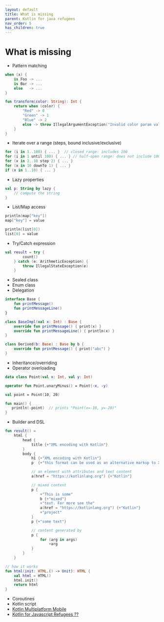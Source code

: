 ```yaml
---
layout: default
title: What is missing
parent: Kotlin for java refugees
nav_order: 5
has_children: true
---
```


# What is missing
- Pattern matching
```kotlin
when (x) {
    is Foo -> ...
    is Bar -> ...
    else   -> ...
}

fun transform(color: String): Int {
    return when (color) {
        "Red" -> 0
        "Green" -> 1
        "Blue" -> 2
        else -> throw IllegalArgumentException("Invalid color param value")
    }
}
```
- Iterate over a range (steps, bound inclusive/exclusive)
```kotlin
for (i in 1..100) { ... }  // closed range: includes 100
for (i in 1 until 100) { ... } // half-open range: does not include 100
for (x in 2..10 step 2) { ... }
for (x in 10 downTo 1) { ... }
if (x in 1..10) { ... }
```
- Lazy properties
```kotlin
val p: String by lazy {
    // compute the string
}
```
- List/Map access
```kotlin
println(map["key"])
map["key"] = value

println(list[0])
list[0] = value
```
- Try/Catch expression
```kotlin
val result = try {
        count()
    } catch (e: ArithmeticException) {
        throw IllegalStateException(e)
    }
```
- Sealed class
- Enum class
- Delegation
```kotlin
interface Base {
    fun printMessage()
    fun printMessageLine()
}

class BaseImpl(val x: Int) : Base {
    override fun printMessage() { print(x) }
    override fun printMessageLine() { println(x) }
}

class Derived(b: Base) : Base by b {
    override fun printMessage() { print("abc") }
}
```
- Inheritance/overriding
- Operator overloading
```kotlin
data class Point(val x: Int, val y: Int)

operator fun Point.unaryMinus() = Point(-x, -y)

val point = Point(10, 20)

fun main() {
   println(-point)  // prints "Point(x=-10, y=-20)"
}
```
- Builder and DSL
```kotlin
fun result() =
    html {
        head {
            title {+"XML encoding with Kotlin"}
        }
        body {
            h1 {+"XML encoding with Kotlin"}
            p  {+"this format can be used as an alternative markup to XML"}

            // an element with attributes and text content
            a(href = "https://kotlinlang.org") {+"Kotlin"}

            // mixed content
            p {
                +"This is some"
                b {+"mixed"}
                +"text. For more see the"
                a(href = "https://kotlinlang.org") {+"Kotlin"}
                +"project"
            }
            p {+"some text"}

            // content generated by
            p {
                for (arg in args)
                    +arg
            }
        }
    }

// how it works        
fun html(init: HTML.() -> Unit): HTML {
    val html = HTML()
    html.init()
    return html
}
```
- Coroutines
- Kotlin script
- [Kotlin Multiplatform Mobile](https://kotlinlang.org/lp/mobile/)
- [Kotlin for Javascript Refugees ??](https://kotlinlang.org/docs/js-overview.html)